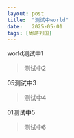 ```yaml
---
layout: post
title:  "测试中world"
date:   2025-05-01
tags: [周游列国]
---
```


world测试中1

>测试中2

05测试中3

>测试中4

01测试中5

>测试中6
